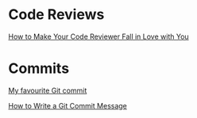 # Code Reviews
[How to Make Your Code Reviewer Fall in Love with You](https://mtlynch.io/code-review-love/)


# Commits
[My favourite Git commit](https://dhwthompson.com/2019/my-favourite-git-commit)

[How to Write a Git Commit Message](https://chris.beams.io/posts/git-commit/)
